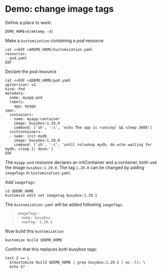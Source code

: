 # Demo: change image tags


Define a place to work:

<!-- @makeWorkplace @test -->
```
DEMO_HOME=$(mktemp -d)
```

Make a `kustomization` containing a pod resource

<!-- @createKustomization @test -->
```
cat <<EOF >$DEMO_HOME/kustomization.yaml
resources:
- pod.yaml
EOF
```

Declare the pod resource

<!-- @createDeployment @test -->
```
cat <<EOF >$DEMO_HOME/pod.yaml
apiVersion: v1
kind: Pod
metadata:
  name: myapp-pod
  labels:
    app: myapp
spec:
  containers:
  - name: myapp-container
    image: busybox:1.29.0
    command: ['sh', '-c', 'echo The app is running! && sleep 3600']
  initContainers:
  - name: init-mydb
    image: busybox:1.29.0
    command: ['sh', '-c', 'until nslookup mydb; do echo waiting for mydb; sleep 2; done;']
EOF
```

The `myapp-pod` resource declares an initContainer and a container, both use the image `busybox:1.29.0`.
The tag `1.29.0` can be changed by adding `imageTags` in `kustomization.yaml`.


Add `imageTags`:
<!-- @addImageTags @test -->
```
cd $DEMO_HOME
kustomize edit set imagetag busybox:1.29.1
```

The `kustomization.yaml` will be added following `imageTags`.
> ```
> imageTags:
> - name: busybox
>   newTag: 1.29.1
> ```

Now build this `kustomization`
<!-- @kustomizeBuild @test -->
```
kustomize build $DEMO_HOME
```

Confirm that this replaces _both_ busybox tags:

<!-- @confirmTags @test -->
```
test 2 == \
  $(kustomize build $DEMO_HOME | grep busybox:1.29.1 | wc -l); \
  echo $?
```
